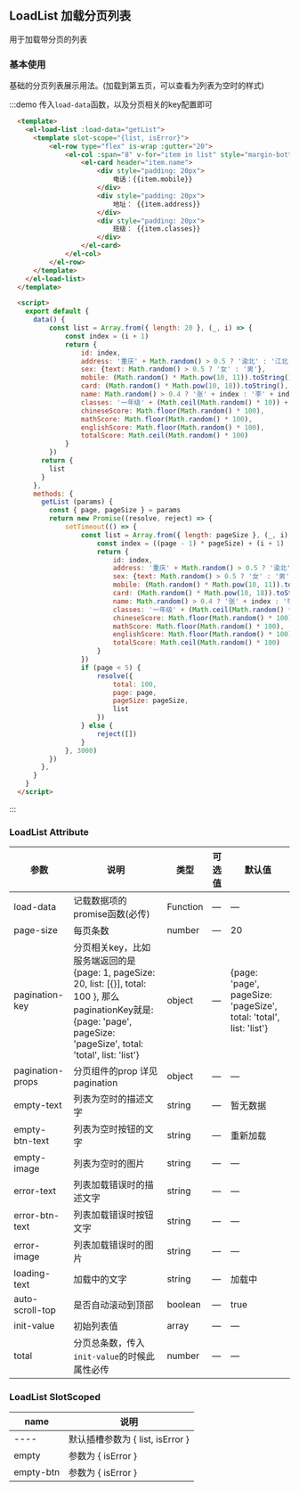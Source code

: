## LoadList 加载分页列表
用于加载带分页的列表

### 基本使用

基础的分页列表展示用法。(加载到第五页，可以查看为列表为空时的样式)

:::demo 传入`load-data`函数，以及分页相关的key配置即可
```html
  <template>
    <el-load-list :load-data="getList">
      <template slot-scope="{list, isError}">
          <el-row type="flex" is-wrap :gutter="20">
              <el-col :span="8" v-for="item in list" style="margin-bottom: 20px">
                  <el-card header="item.name">
                      <div style="padding: 20px">
                          电话：{{item.mobile}}
                      </div>
                      <div style="padding: 20px">
                          地址： {{item.address}}
                      </div>
                      <div style="padding: 20px">
                          班级： {{item.classes}}
                      </div>
                  </el-card>
              </el-col>
          </el-row>
      </template>
    </el-load-list>
  </template>

  <script>
    export default {
      data() {
          const list = Array.from({ length: 20 }, (_, i) => {
              const index = (i + 1)
              return {
                  id: index,
                  address: '重庆' + Math.random() > 0.5 ? '渝北' : '江北',
                  sex: {text: Math.random() > 0.5 ? '女' : '男'},
                  mobile: (Math.random() * Math.pow(10, 11)).toString(),
                  card: (Math.random() * Math.pow(10, 18)).toString(),
                  name: Math.random() > 0.4 ? '张' + index : '李' + index,
                  classes: '一年级' + (Math.ceil(Math.random() * 10)) + '班',
                  chineseScore: Math.floor(Math.random() * 100),
                  mathScore: Math.floor(Math.random() * 100),
                  englishScore: Math.floor(Math.random() * 100),
                  totalScore: Math.ceil(Math.random() * 100)
              }
          })
        return {
          list
        }
      },
      methods: {
        getList (params) {
          const { page, pageSize } = params
          return new Promise((resolve, reject) => {
              setTimeout(() => {
                  const list = Array.from({ length: pageSize }, (_, i) => {
                      const index = ((page - 1) * pageSize) + (i + 1)
                      return {
                          id: index,
                          address: '重庆' + Math.random() > 0.5 ? '渝北' : '江北',
                          sex: {text: Math.random() > 0.5 ? '女' : '男'},
                          mobile: (Math.random() * Math.pow(10, 11)).toString(),
                          card: (Math.random() * Math.pow(10, 18)).toString(),
                          name: Math.random() > 0.4 ? '张' + index : '李' + index,
                          classes: '一年级' + (Math.ceil(Math.random() * 10)) + '班',
                          chineseScore: Math.floor(Math.random() * 100),
                          mathScore: Math.floor(Math.random() * 100),
                          englishScore: Math.floor(Math.random() * 100),
                          totalScore: Math.ceil(Math.random() * 100)
                      }
                  })
                  if (page < 5) {
                      resolve({
                          total: 100,
                          page: page,
                          pageSize: pageSize,
                          list
                      })
                  } else {
                      reject([])
                  }
              }, 3000)
          })
        },
      }  
    }
  </script>
```
:::

### LoadList Attribute
| 参数               | 说明                                                                                                                                                       | 类型       | 可选值       | 默认值                                                                |
|------------------|----------------------------------------------------------------------------------------------------------------------------------------------------------|----------|-------------  |--------------------------------------------------------------------|
| load-data        | 记载数据项的promise函数(必传)                                                                                                                                      | Function | — | —                                                                  |
| page-size        | 每页条数                                                                                                                                                     | number   | — | 20                                                                 |
| pagination-key   | 分页相关key，比如服务端返回的是{page: 1, pageSize: 20, list: [{}], total: 100 }, 那么paginationKey就是: {page: 'page', pageSize: 'pageSize', total: 'total', list: 'list'} | object   | — | {page: 'page', pageSize: 'pageSize', total: 'total', list: 'list'} |
| pagination-props | 分页组件的prop 详见pagination                                                                                                                                   | object   | — | —                                                                  |
| empty-text       | 列表为空时的描述文字                                                                                                                                               | string   |—| 暂无数据                                                               |
| empty-btn-text   | 列表为空时按钮的文字                                                                                                                                               | string   | — | 重新加载                                                               |
| empty-image      | 列表为空时的图片                                                                                                                                                 | string   | — | —                                                                  |
| error-text       | 列表加载错误时的描述文字                                                                                                                                             | string   | — | —                                                                  |
| error-btn-text   | 列表加载错误时按钮文字                                                                                                                                              | string   | — | —                                                                  |
| error-image      | 列表加载错误时的图片                                                                                                                                               | string   | — | —                                                                  |
| loading-text     | 加载中的文字                                                                                                                                                   | string   | — | 加载中                                                                |
| auto-scroll-top  | 是否自动滚动到顶部                                                                                                                                                | boolean  | — | true                                                               |
| init-value       | 初始列表值                                                                                                                                                    | array    | — |       —                                                         |
| total            | 分页总条数，传入`init-value`的时候此属性必传                                                                                                                             | number   | — |       —                                                         |


### LoadList SlotScoped

| name | 说明                        |
|------|---------------------------|
| ---- | 默认插槽参数为 { list, isError } |
| empty | 参数为 { isError } |
| empty-btn | 参数为 { isError } |
